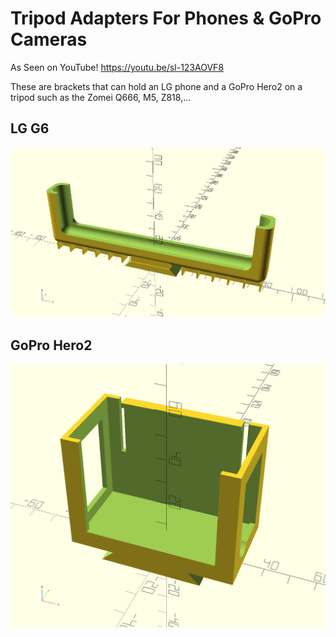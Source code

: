 # Tripod Adapters For Phones & GoPro Cameras

As Seen on YouTube!  https://youtu.be/sl-123AOVF8

These are brackets that can hold an LG phone and a GoPro Hero2 on a tripod such as the Zomei Q666, M5, Z818,...

## LG G6
![LG G6](LGG6.png)

## GoPro Hero2
![GoPro Hero2](gopro.png)
